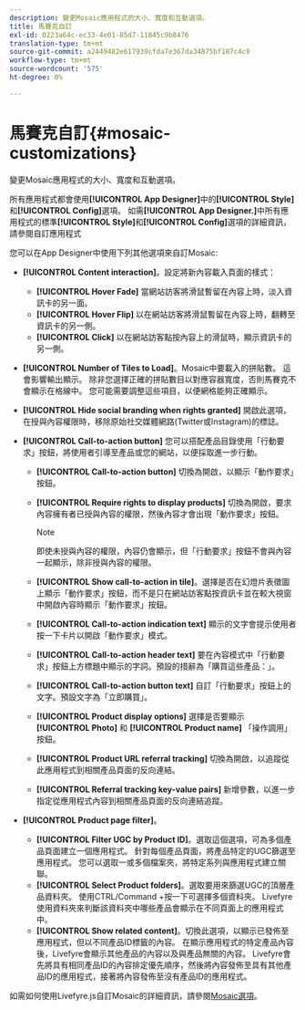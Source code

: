 ```yaml
---
description: 變更Mosaic應用程式的大小、寬度和互動選項。
title: 馬賽克自訂
exl-id: 0223a64c-ec33-4e01-85d7-11845c9b8476
translation-type: tm+mt
source-git-commit: a2449482e617939cfda7e367da34875bf187c4c9
workflow-type: tm+mt
source-wordcount: '575'
ht-degree: 0%

---
```


# 馬賽克自訂{#mosaic-customizations}

變更Mosaic應用程式的大小、寬度和互動選項。

所有應用程式都會使用&#x200B;**[!UICONTROL App Designer]**&#x200B;中的&#x200B;**[!UICONTROL Style]**&#x200B;和&#x200B;**[!UICONTROL Config]**&#x200B;選項。 如需&#x200B;**[!UICONTROL App Designer.]**&#x200B;中所有應用程式的標準&#x200B;**[!UICONTROL Style]**&#x200B;和&#x200B;**[!UICONTROL Config]**&#x200B;選項的詳細資訊，請參閱自訂應用程式

您可以在App Designer中使用下列其他選項來自訂Mosaic:

* **[!UICONTROL Content interaction]**。設定將新內容載入頁面的樣式：

   * **[!UICONTROL Hover Fade]** 當網站訪客將滑鼠暫留在內容上時，淡入資訊卡的另一面。
   * **[!UICONTROL Hover Flip]** 以在網站訪客將滑鼠暫留在內容上時，翻轉至資訊卡的另一側。
   * **[!UICONTROL Click]** 以在網站訪客點按內容上的滑鼠時，顯示資訊卡的另一側。

* **[!UICONTROL Number of Tiles to Load]**。Mosaic中要載入的拼貼數。 這會影響輸出顯示。 除非您選擇正確的拼貼數目以對應容器寬度，否則馬賽克不會顯示在格線中。 您可能需要調整這些項目，以便網格能夠正確顯示。
* **[!UICONTROL Hide social branding when rights granted]** 開啟此選項，在授與內容權限時，移除原始社交媒體網路(Twitter或Instagram)的標誌。

* **[!UICONTROL Call-to-action button]** 您可以搭配產品目錄使用「行動要求」按鈕，將使用者引導至產品或您的網站，以便採取進一步行動。

   * **[!UICONTROL Call-to-action button]** 切換為開啟，以顯示「動作要求」按鈕。

   * **[!UICONTROL Require rights to display products]** 切換為開啟，要求內容擁有者已授與內容的權限，然後內容才會出現「動作要求」按鈕。

      >[!NOTE]
      >
      >即使未授與內容的權限，內容仍會顯示，但「行動要求」按鈕不會與內容一起顯示，除非授與內容的權限。

   * **[!UICONTROL Show call-to-action in tile]**。選擇是否在幻燈片表徵圖上顯示「動作要求」按鈕，而不是只在網站訪客點按資訊卡並在較大視窗中開啟內容時顯示「動作要求」按鈕。
   * **[!UICONTROL Call-to-action indication text]** 顯示的文字會提示使用者按一下卡片以開啟「動作要求」模式。

   * **[!UICONTROL Call-to-action header text]** 要在內容模式中「行動要求」按鈕上方標題中顯示的字詞。預設的措辭為「購買這些產品：」。

   * **[!UICONTROL Call-to-action button text]** 自訂「行動要求」按鈕上的文字。預設文字為「立即購買」。

   * **[!UICONTROL Product display options]** 選擇是否要顯示 **[!UICONTROL Photo]** 和 **[!UICONTROL Product name]** 「操作調用」按鈕。

   * **[!UICONTROL Product URL referral tracking]** 切換為開啟，以追蹤從此應用程式到相關產品頁面的反向連結。

   * **[!UICONTROL Referral tracking key-value pairs]** 新增參數，以進一步指定從應用程式內容到相關產品頁面的反向連結追蹤。

* **[!UICONTROL Product page filter]**。

   * **[!UICONTROL Filter UGC by Product ID]**。選取這個選項，可為多個產品頁面建立一個應用程式。 針對每個產品頁面，將產品特定的UGC篩選至應用程式。 您可以選取一或多個檔案夾，將特定系列與應用程式建立關聯。
   * **[!UICONTROL Select Product folders]**。選取要用來篩選UGC的頂層產品資料夾。 使用CTRL/Command +按一下可選擇多個資料夾。 Livefyre使用資料夾來判斷該資料夾中哪些產品會顯示在不同頁面上的應用程式中。
   * **[!UICONTROL Show related content]**。切換此選項，以顯示已發佈至應用程式，但以不同產品ID標籤的內容。 在顯示應用程式的特定產品內容後，Livefyre會顯示其他產品的內容以及與產品無關的內容。 Livefyre會先將具有相同產品ID的內容排定優先順序，然後將內容發佈至具有其他產品ID的應用程式，接著將內容發佈至沒有產品ID的應用程式。

如需如何使用Livefyre.js自訂Mosaic的詳細資訊，請參閱[Mosaic選項](/help/implementation/c-getting-started/c-implementation-process/c-using-livefyre.js-to-create-customize-and-use-apps-on-your-site.md)。
